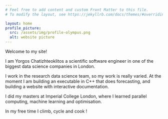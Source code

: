 ```yaml
---
# Feel free to add content and custom Front Matter to this file.
# To modify the layout, see https://jekyllrb.com/docs/themes/#overriding-theme-defaults

layout: home
profile_picture:
  src: /assets/img/profile-olympus.png
  alt: website picture
---
```


<p>
  Welcome to my site! 
</p>
<p>
  I am Yorgos Chatizhteoklitos a scientific software engineer in one of the biggest data science companies in London.
<p>
</p>
  I work in the research data science team, so my work is really varied. At the moment I am building an executable in C++ that does forecasting, and building a website with interactive documentation.
<p>
</p>
<p>
  I did my masters at Imperial College London, where I learned parallel computing, machine learning and optimisation.
</p>
  In my free time I climb, cycle and cook !
</p>
